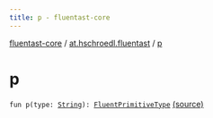 ```yaml
---
title: p - fluentast-core
---
```


[fluentast-core](../index.html) / [at.hschroedl.fluentast](index.html) / [p](.)

# p

`fun p(type: `[`String`](https://kotlinlang.org/api/latest/jvm/stdlib/kotlin/-string/index.html)`): `[`FluentPrimitiveType`](../at.hschroedl.fluentast.ast.type/-fluent-primitive-type/index.html) [(source)](http://github.com/hschroedl/fluentast/tree/master/core/at.hschroedl.fluentast/Fluentast.kt#L67)